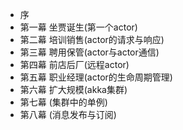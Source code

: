 * 序
* 第一幕 坐贾诞生(第一个actor)
* 第二幕 培训销售(actor的请求与响应)
* 第三幕 聘用保管(actor与actor通信)
* 第四幕 前店后厂(远程actor)
* 第五幕 职业经理(actor的生命周期管理)
* 第六幕 扩大规模(akka集群)
* 第七幕 (集群中的单例)
* 第八幕 (消息发布与订阅)
